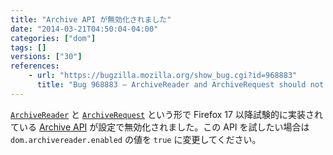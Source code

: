 ```yaml
---
title: "Archive API が無効化されました"
date: "2014-03-21T04:50:04-04:00"
categories: ["dom"]
tags: []
versions: ["30"]
references:
    - url: "https://bugzilla.mozilla.org/show_bug.cgi?id=968883"
      title: "Bug 968883 – ArchiveReader and ArchiveRequest should not be exposed interfaces"
---
```

[`ArchiveReader`](https://developer.mozilla.org/docs/Web/API/ArchiveReader) と [`ArchiveRequest`](https://developer.mozilla.org/docs/Web/API/ArchiveRequest) という形で Firefox 17 以降試験的に実装されている [Archive API](https://hacks.mozilla.org/2012/10/archiveapi-read-out-archive-file-contents-introducing-bleeding-edge/) が設定で無効化されました。この API を試したい場合は `dom.archivereader.enabled` の値を `true` に変更してください。
